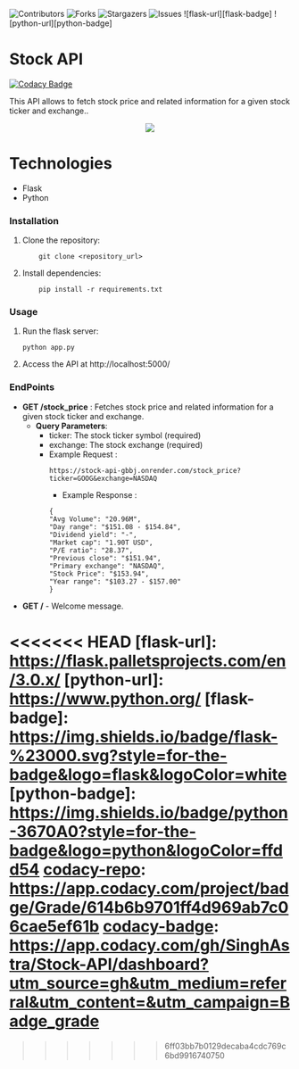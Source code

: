 ![Contributors][contributors-shield]
![Forks][forks-shield]
![Stargazers][stars-shield]
![Issues][issues-shield]
![flask-url][flask-badge]
![python-url][python-badge]

# Stock API

[![Codacy Badge][codacy-repo]][codacy-badge]

<p>This API allows to fetch stock price and related information for a given stock ticker and exchange..</p>

<div align="center">
  <a href="https://stock-api-gbbj.onrender.com"><img src="https://github.com/SinghAstra/Stock-API/blob/main/images/trading.png"/></a>
</div>

# Technologies

- Flask
- Python

### Installation

1. Clone the repository:
   ```console
       git clone <repository_url>
   ```
2. Install dependencies:
   ```console
       pip install -r requirements.txt
   ```

### Usage

1. Run the flask server:
   ```console
   python app.py
   ```
2. Access the API at http://localhost:5000/

### EndPoints

- **GET /stock_price** : Fetches stock price and related information for a given stock ticker and exchange.
  - **Query Parameters**:
    - ticker: The stock ticker symbol (required)
    - exchange: The stock exchange (required)
    - Example Request :
      ```console
      https://stock-api-gbbj.onrender.com/stock_price?ticker=GOOG&exchange=NASDAQ
      ```
      - Example Response :
      ```console
      {
      "Avg Volume": "20.96M",
      "Day range": "$151.08 - $154.84",
      "Dividend yield": "-",
      "Market cap": "1.90T USD",
      "P/E ratio": "28.37",
      "Previous close": "$151.94",
      "Primary exchange": "NASDAQ",
      "Stock Price": "$153.94",
      "Year range": "$103.27 - $157.00"
      }
      ```
- **GET /** - Welcome message.

<!-- MARKDOWN LINKS & IMAGES -->
<!-- https://www.markdownguide.org/basic-syntax/#reference-style-links -->

[contributors-shield]: https://img.shields.io/github/contributors/SinghAstra/Stock-API.svg?style=for-the-badge
[contributors-url]: https://github.com/SinghAstra/Stock-API/graphs/contributors
[forks-shield]: https://img.shields.io/github/forks/SinghAstra/Stock-API.svg?style=for-the-badge
[forks-url]: https://github.com/SinghAstra/Stock-API/network/members
[stars-shield]: https://img.shields.io/github/stars/SinghAstra/Stock-API.svg?style=for-the-badge
[stars-url]: https://github.com/SinghAstra/Stock-API/stargazers
[issues-shield]: https://img.shields.io/github/issues/SinghAstra/Stock-API.svg?style=for-the-badge
[issues-url]: https://github.com/SinghAstra/Stock-API/issues

<<<<<<< HEAD
[flask-url]: https://flask.palletsprojects.com/en/3.0.x/
[python-url]: https://www.python.org/
[flask-badge]: https://img.shields.io/badge/flask-%23000.svg?style=for-the-badge&logo=flask&logoColor=white
[python-badge]: https://img.shields.io/badge/python-3670A0?style=for-the-badge&logo=python&logoColor=ffdd54
[codacy-repo]: https://app.codacy.com/project/badge/Grade/614b6b9701ff4d969ab7c06cae5ef61b
[codacy-badge]: https://app.codacy.com/gh/SinghAstra/Stock-API/dashboard?utm_source=gh&utm_medium=referral&utm_content=&utm_campaign=Badge_grade
=======
[codacy-repo]:https://app.codacy.com/project/badge/Grade/98084a8c9b46418b82f3dc3cc80bcd26
[codacy-badge]:https://app.codacy.com/gh/SinghAstra/Stock-API/dashboard?utm_source=gh&utm_medium=referral&utm_content=&utm_campaign=Badge_grade

> > > > > > > 6ff03bb7b0129decaba4cdc769c6bd9916740750

